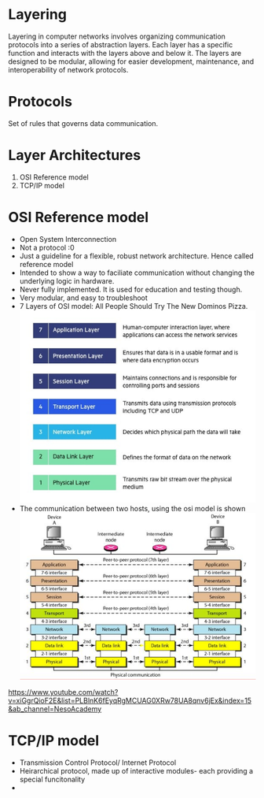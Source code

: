 # Layering
Layering in computer networks involves organizing communication protocols into a series of abstraction layers. Each layer has a specific function and interacts with the layers above and below it. The layers are designed to be modular, allowing for easier development, maintenance, and interoperability of network protocols.

# Protocols
Set of rules that governs data communication.

# Layer Architectures
1. OSI Reference model
2. TCP/IP model

# OSI Reference model

- Open System Interconnection
- Not a protocol :0
- Just a guideline for a flexible, robust network architecture. Hence called reference model
- Intended to show a way to faciliate communication without changing the underlying logic in hardware. 
- Never fully implemented. It is used for education and testing though.
- Very modular, and easy to troubleshoot
- 7 Layers of OSI model: All People Should Try The New Dominos Pizza.
![Alt text](OSI-7-layers.jpg)
- The communication between two hosts, using the osi model is shown
![Alt text](<Interaction between layers in the OSI Model.JPG>)

https://www.youtube.com/watch?v=xiGgrQioF2E&list=PLBlnK6fEyqRgMCUAG0XRw78UA8qnv6jEx&index=15&ab_channel=NesoAcademy


# TCP/IP model

- Transmission Control Protocol/ Internet Protocol
- Heirarchical protocol, made up of interactive modules- each providing a special funcitonality
-  




